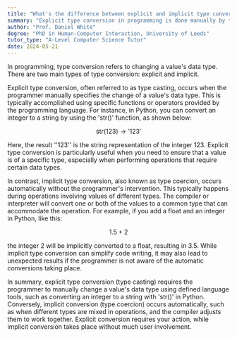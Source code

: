 ```yaml
---
title: "What's the difference between explicit and implicit type conversion in programming?"
summary: "Explicit type conversion in programming is done manually by the programmer, while implicit conversion is handled automatically by the compiler."
author: "Prof. Daniel White"
degree: "PhD in Human-Computer Interaction, University of Leeds"
tutor_type: "A-Level Computer Science Tutor"
date: 2024-05-21
---
```


In programming, type conversion refers to changing a value's data type. There are two main types of type conversion: explicit and implicit. 

Explicit type conversion, often referred to as type casting, occurs when the programmer manually specifies the change of a value's data type. This is typically accomplished using specific functions or operators provided by the programming language. For instance, in Python, you can convert an integer to a string by using the 'str()' function, as shown below:

$$
\text{str}(123) \rightarrow '123'
$$

Here, the result ''123'' is the string representation of the integer $123$. Explicit type conversion is particularly useful when you need to ensure that a value is of a specific type, especially when performing operations that require certain data types.

In contrast, implicit type conversion, also known as type coercion, occurs automatically without the programmer's intervention. This typically happens during operations involving values of different types. The compiler or interpreter will convert one or both of the values to a common type that can accommodate the operation. For example, if you add a float and an integer in Python, like this:

$$
1.5 + 2
$$

the integer $2$ will be implicitly converted to a float, resulting in $3.5$. While implicit type conversion can simplify code writing, it may also lead to unexpected results if the programmer is not aware of the automatic conversions taking place.

In summary, explicit type conversion (type casting) requires the programmer to manually change a value's data type using defined language tools, such as converting an integer to a string with 'str()' in Python. Conversely, implicit conversion (type coercion) occurs automatically, such as when different types are mixed in operations, and the compiler adjusts them to work together. Explicit conversion requires your action, while implicit conversion takes place without much user involvement.
    